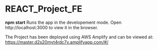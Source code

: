 # REACT_Project_FE

**npm start**
Runs the app in the developement mode.
Open http://localhost:3000 to view it in the browser.

The Project has been deployed using AWS Amplify and can be viewed at:
https://master.d2s20myt4rdc7v.amplifyapp.com/#/

